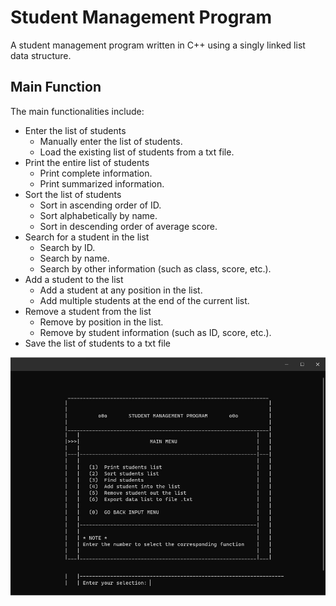 # Student Management Program

A student management program written in C++ using a singly linked list data structure.

## Main Function

The main functionalities include:

- Enter the list of students
  - Manually enter the list of students.
  - Load the existing list of students from a txt file.
- Print the entire list of students
  - Print complete information.
  - Print summarized information.
- Sort the list of students
  - Sort in ascending order of ID.
  - Sort alphabetically by name.
  - Sort in descending order of average score.
- Search for a student in the list
  - Search by ID.
  - Search by name.
  - Search by other information (such as class, score, etc.).
- Add a student to the list
  - Add a student at any position in the list.
  - Add multiple students at the end of the current list.
- Remove a student from the list
  - Remove by position in the list.
  - Remove by student information (such as ID, score, etc.).
- Save the list of students to a txt file

![main_func_img](/images/main_func.jpg)
